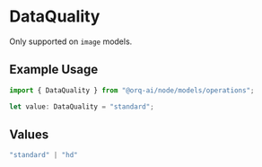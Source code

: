 # DataQuality

Only supported on `image` models.

## Example Usage

```typescript
import { DataQuality } from "@orq-ai/node/models/operations";

let value: DataQuality = "standard";
```

## Values

```typescript
"standard" | "hd"
```